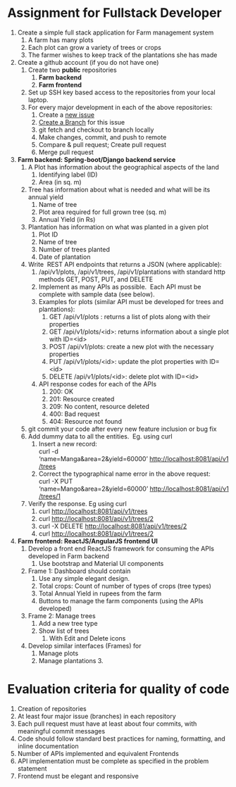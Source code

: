 # Assignment for Fullstack Developer

1.  Create a simple full stack application for Farm management system
    1.  A farm has many plots
    2.  Each plot can grow a variety of trees or crops
    3.  The farmer wishes to keep track of the plantations she has made
2.  Create a github account (if you do not have one)
    1.  Create two **public** repositories
        1.  **Farm backend**
        2.  **Farm frontend**
    2.  Set up SSH key based access to the repositories from your local laptop.
    3.  For every major development in each of the above repositories:
        1.  Create a [new issue](https://docs.github.com/en/issues/tracking-your-work-with-issues/creating-an-issue)
        2.  [Create a Branch](https://docs.github.com/en/issues/tracking-your-work-with-issues/linking-a-pull-request-to-an-issue#manually-linking-a-pull-request-or-branch-to-an-issue-using-the-issue-sidebar) for this issue
        3.  git fetch and checkout to branch locally
        4.  Make changes, commit, and push to remote
        5.  Compare & pull request; Create pull request
        6.  Merge pull request
3.  **Farm backend: Spring-boot/Django backend service**
    1.  A Plot has information about the geographical aspects of the land
        1.  Identifying label (ID)
        2.  Area (in sq. m)
    2.  Tree has information about what is needed and what will be its annual yield
        1.  Name of tree
        2.  Plot area required for full grown tree (sq. m)
        3.  Annual Yield (in Rs)
    3.  Plantation has information on what was planted in a given plot
        1.  Plot ID
        2.  Name of tree
        3.  Number of trees planted
        4.  Date of plantation
    4.  Write  REST API endpoints that returns a JSON (where applicable):
        1.  /api/v1/plots, /api/v1/trees, /api/v1/plantations with standard http methods GET, POST, PUT, and DELETE
        2.  Implement as many APIs as possible.  Each API must be complete with sample data (see below).
        3.  Examples for plots (similar API must be developed for trees and plantations):
            1.  GET /api/v1/plots : returns a list of plots along with their properties
            2.  GET /api/v1/plots/\<id>: returns information about a single plot with ID=\<id>
            3.  POST /api/v1/plots: create a new plot with the necessary properties
            4.  PUT /api/v1/plots/\<id>: update the plot properties with ID=\<id>
            5.  DELETE /api/v1/plots/\<id>: delete plot with ID=\<id>
        4.  API response codes for each of the APIs
            1.  200: OK
            2.  201: Resource created
            3.  209: No content, resource deleted
            4.  400: Bad request
            5.  404: Resource not found
    5.  git commit your code after every new feature inclusion or bug fix
    6.  Add dummy data to all the entities.  Eg. using curl
        1.  Insert a new record:  
            curl -d ‘name=Manga&area=2&yield=60000’ [http://localhost:8081/api/v1/trees](http://localhost:8081/api/v1/trees)
        2.  Correct the typographical name error in the above request:   
            curl -X PUT ‘name=Mango&area=2&yield=60000’ [http://localhost:8081/api/v1/trees/1](http://localhost:8081/api/v1/trees/1)
    7.  Verify the response. Eg using curl
        1.  curl [http://localhost:8081/api/v1/trees](http://localhost:8081/api/v1/trees) 
        2.  curl [http://localhost:8081/api/v1/trees/2](http://localhost:8081/api/v1/trees/2) 
        3.  curl -X DELETE [http://localhost:8081/api/v1/trees/2](http://localhost:8081/api/v1/trees/2) 
        4.  curl [http://localhost:8081/api/v1/trees/2](http://localhost:8081/api/v1/trees/2)
4.  **Farm frontend: ReactJS/AngularJS frontend UI**
    1.  Develop a front end ReactJS framework for consuming the APIs developed in Farm backend
        1.  Use bootstrap and Material UI components
    2.  Frame 1: Dashboard should contain
        1.  Use any simple elegant design. 
        2.  Total crops: Count of number of types of crops (tree types)
        3.  Total Annual Yield in rupees from the farm
        4.  Buttons to manage the farm components (using the APIs developed)
    3.  Frame 2: Manage trees
        1.  Add a new tree type
        2.  Show list of trees
            1.  With Edit and Delete icons
    4.  Develop similar interfaces (Frames) for
        1.  Manage plots
        2.  Manage plantations        3.  

# Evaluation criteria for quality of code
1. Creation of repositories
2. At least four major issue (branches) in each repository
3. Each pull request must have at least about four commits, with meaningful commit messages
4. Code should follow standard best practices for naming, formatting, and inline documentation
5. Number of APIs implemented and equivalent Frontends
6. API implementation must be complete as specified in the problem statement
7. Frontend must be elegant and responsive



